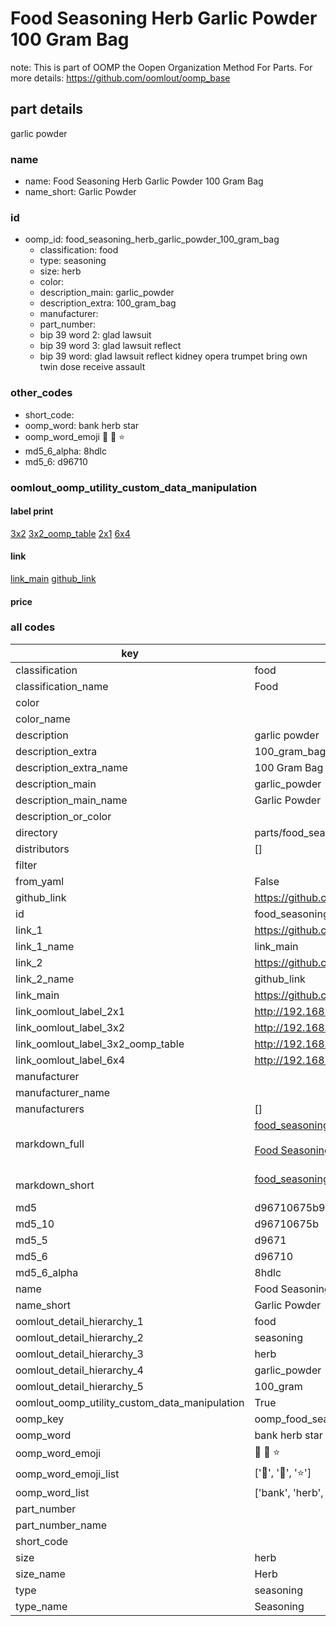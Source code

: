 # Food Seasoning Herb Garlic Powder 100 Gram Bag  

note: This is part of OOMP the Oopen Organization Method For Parts. For more details: https://github.com/oomlout/oomp_base

##  part details



garlic powder

### name
* name: Food Seasoning Herb Garlic Powder 100 Gram Bag
* name_short: Garlic Powder
### id
* oomp_id: food_seasoning_herb_garlic_powder_100_gram_bag
  * classification: food
  * type: seasoning
  * size: herb
  * color: 
  * description_main: garlic_powder
  * description_extra: 100_gram_bag
  * manufacturer: 
  * part_number: 
  * bip 39 word 2: glad lawsuit
  * bip 39 word 3: glad lawsuit reflect
  * bip 39 word: glad lawsuit reflect kidney opera trumpet bring own twin dose receive assault

### other_codes
* short_code: 
* oomp_word: bank herb star
* oomp_word_emoji :bank: :herb: :star:
* md5_6_alpha: 8hdlc
* md5_6: d96710






### oomlout_oomp_utility_custom_data_manipulation
#### label print
[3x2](http://192.168.1.245:1112/?label=oomp%208hdlc)
[3x2_oomp_table](http://192.168.1.107:1112/?label=oomp%208hdlc)
[2x1](http://192.168.1.242:1112/?label=oomp%208hdlc)
[6x4](http://192.168.1.55:1112/?label=oomp%208hdlc)    

#### link

[link_main](https://github.com/oomlout/oomlout_oomp_current_version_messy/tree/main/parts/food_seasoning_herb_garlic_powder_100_gram_bag) [github_link](https://github.com/oomlout/oomlout_oomp_part_src/tree/main/parts/food_seasoning_herb_garlic_powder_100_gram_bag)                             

#### price







### all codes 
| key | value |  
| --- | --- |  
| classification | food |  
| classification_name | Food |  
| color |  |  
| color_name |  |  
| description | garlic powder |  
| description_extra | 100_gram_bag |  
| description_extra_name | 100 Gram Bag |  
| description_main | garlic_powder |  
| description_main_name | Garlic Powder |  
| description_or_color |   |  
| directory | parts/food_seasoning_herb_garlic_powder_100_gram_bag |  
| distributors | [] |  
| filter |  |  
| from_yaml | False |  
| github_link | https://github.com/oomlout/oomlout_oomp_part_src/tree/main/parts/food_seasoning_herb_garlic_powder_100_gram_bag |  
| id | food_seasoning_herb_garlic_powder_100_gram_bag |  
| link_1 | https://github.com/oomlout/oomlout_oomp_current_version_messy/tree/main/parts/food_seasoning_herb_garlic_powder_100_gram_bag |  
| link_1_name | link_main |  
| link_2 | https://github.com/oomlout/oomlout_oomp_part_src/tree/main/parts/food_seasoning_herb_garlic_powder_100_gram_bag |  
| link_2_name | github_link |  
| link_main | https://github.com/oomlout/oomlout_oomp_current_version_messy/tree/main/parts/food_seasoning_herb_garlic_powder_100_gram_bag |  
| link_oomlout_label_2x1 | http://192.168.1.242:1112/?label=oomp%208hdlc |  
| link_oomlout_label_3x2 | http://192.168.1.245:1112/?label=oomp%208hdlc |  
| link_oomlout_label_3x2_oomp_table | http://192.168.1.107:1112/?label=oomp%208hdlc |  
| link_oomlout_label_6x4 | http://192.168.1.55:1112/?label=oomp%208hdlc |  
| manufacturer |  |  
| manufacturer_name |  |  
| manufacturers | [] |  
| markdown_full | [food_seasoning_herb_garlic_powder_100_gram_bag](https://github.com/oomlout/oomlout_oomp_current_version_messy/tree/main/parts/food_seasoning_herb_garlic_powder_100_gram_bag)<br>[](https://github.com/oomlout/oomlout_oomp_current_version_messy/tree/main/parts/food_seasoning_herb_garlic_powder_100_gram_bag)<br>[Food Seasoning Herb Garlic Powder 100 Gram Bag](https://github.com/oomlout/oomlout_oomp_current_version_messy/tree/main/parts/food_seasoning_herb_garlic_powder_100_gram_bag)<br><br> |  
| markdown_short | [food_seasoning_herb_garlic_powder_100_gram_bag](https://github.com/oomlout/oomlout_oomp_current_version_messy/tree/main/parts/food_seasoning_herb_garlic_powder_100_gram_bag)<br><br> |  
| md5 | d96710675b9e0387a64da7a7685f8b14 |  
| md5_10 | d96710675b |  
| md5_5 | d9671 |  
| md5_6 | d96710 |  
| md5_6_alpha | 8hdlc |  
| name | Food Seasoning Herb Garlic Powder 100 Gram Bag |  
| name_short | Garlic Powder |  
| oomlout_detail_hierarchy_1 | food |  
| oomlout_detail_hierarchy_2 | seasoning |  
| oomlout_detail_hierarchy_3 | herb |  
| oomlout_detail_hierarchy_4 | garlic_powder |  
| oomlout_detail_hierarchy_5 | 100_gram |  
| oomlout_oomp_utility_custom_data_manipulation | True |  
| oomp_key | oomp_food_seasoning_herb_garlic_powder_100_gram_bag |  
| oomp_word | bank herb star |  
| oomp_word_emoji | :bank: :herb: :star: |  
| oomp_word_emoji_list | [':bank:', ':herb:', ':star:'] |  
| oomp_word_list | ['bank', 'herb', 'star'] |  
| part_number |  |  
| part_number_name |  |  
| short_code |  |  
| size | herb |  
| size_name | Herb |  
| type | seasoning |  
| type_name | Seasoning |  

